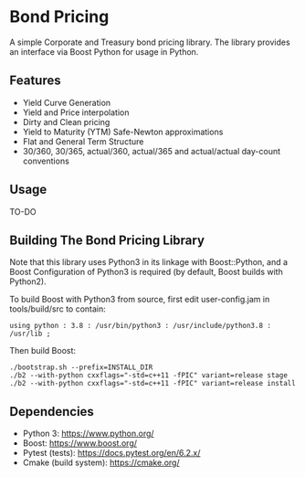 # Bond Pricing

A simple Corporate and Treasury bond pricing library. The library provides an interface via Boost Python for usage in Python.

## Features

* Yield Curve Generation
* Yield and Price interpolation
* Dirty and Clean pricing
* Yield to Maturity (YTM) Safe-Newton approximations
* Flat and General Term Structure
* 30/360, 30/365, actual/360, actual/365 and actual/actual day-count conventions

## Usage

TO-DO

## Building The Bond Pricing Library

Note that this library uses Python3 in its linkage with Boost::Python, and a Boost Configuration of Python3 is required (by default, Boost builds with Python2).

To build Boost with Python3 from source, first edit user-config.jam in tools/build/src to contain:

```
using python : 3.8 : /usr/bin/python3 : /usr/include/python3.8 : /usr/lib ;
```
Then build Boost:
```
./bootstrap.sh --prefix=INSTALL_DIR
./b2 --with-python cxxflags="-std=c++11 -fPIC" variant=release stage
./b2 --with-python cxxflags="-std=c++11 -fPIC" variant=release install
```

## Dependencies

* Python 3: https://www.python.org/
* Boost: https://www.boost.org/
* Pytest (tests): https://docs.pytest.org/en/6.2.x/
* Cmake (build system): https://cmake.org/
